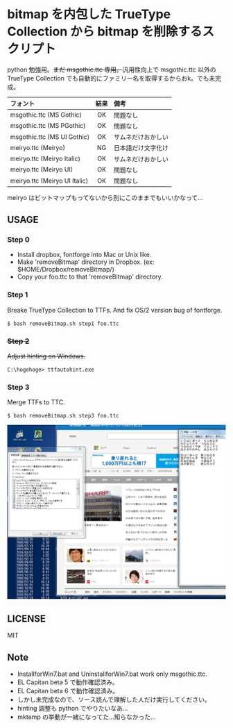 # bitmap を内包した TrueType Collection から bitmap を削除するスクリプト

python 勉強用。~~まだ msgothic.ttc 専用。~~汎用性向上で msgothic.ttc 以外の TrueType Collection でも自動的にファミリー名を取得するからおk。でも未完成。

| フォント                      | 結果 | 備考               |
|:------------------------------|:----:|:-------------------|
| msgothic.ttc (MS Gothic)      | OK   | 問題なし           |
| msgothic.ttc (MS PGothic)     | OK   | 問題なし           |
| msgothic.ttc (MS UI Gothic)   | OK   | サムネだけおかしい |
| meiryo.ttc (Meiryo)           | NG   | 日本語だけ文字化け |
| meiryo.ttc (Meiryo Italic)    | OK   | サムネだけおかしい |
| meiryo.ttc (Meiryo UI)        | OK   | 問題なし           |
| meiryo.ttc (Meiryo UI Italic) | OK   | 問題なし           |

meiryo はビットマップもってないから別にこのままでもいいかなって...

## USAGE

### Step 0
- Install dropbox, fontforge into Mac or Unix like.
- Make 'removeBitmap' directory in Dropbox. (ex: $HOME/Dropbox/removeBitmap/)
- Copy your foo.ttc to that 'removeBitmap' directory.

### Step 1
Breake TrueType Collection to TTFs. And fix OS/2 version bug of fontforge.
```
$ bash removeBitmap.sh step1 foo.ttc
```
### ~~Step 2~~
~~Adjust hinting on Windows.~~
```
C:\hogehoge> ttfautohint.exe
```
### Step 3
Merge TTFs to TTC.
```
$ bash removeBitmap.sh step3 foo.ttc
```
![result](./images/msgss.png)

## LICENSE

MIT

## Note
- InstallforWin7.bat and UninstallforWin7.bat work only msgothic.ttc.
- EL Capitan beta 5 で動作確認済み。
- EL Capitan beta 6 で動作確認済み。
- しかし未完成なので、ソース読んで理解した人だけ実行してください。
- hinting 調整も python でやりたいなあ...
- mktemp の挙動が一緒になってた...知らなかった...